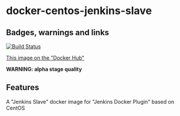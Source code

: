 # docker-centos-jenkins-slave

## Badges, warnings and links

[![Build Status](https://travis-ci.org/thefab/docker-centos-jenkins-slave.svg?branch=master)](https://travis-ci.org/thefab/docker-centos-jenkins-slave)

[This image on the "Docker Hub"](https://hub.docker.com/r/thefab/centos-jenkins-slave/)

**WARNING: alpha stage quality**

## Features

A "Jenkins Slave" docker image for "Jenkins Docker Plugin" based on CentOS
